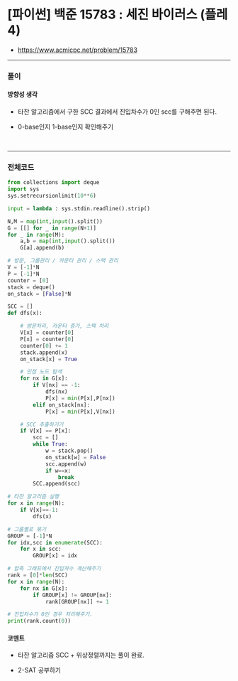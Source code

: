 # **\[파이썬\] 백준 15783 : 세진 바이러스 (플레4)**

- https://www.acmicpc.net/problem/15783
  <br>

---

### **풀이**

#### **방향성 생각**

- 타잔 알고리즘에서 구한 SCC 결과에서 진입차수가 0인 scc를 구해주면 된다.

- 0-base인지 1-base인지 확인해주기

<br>

---

### **전체코드**

```python
from collections import deque
import sys
sys.setrecursionlimit(10**6)

input = lambda : sys.stdin.readline().strip()

N,M = map(int,input().split())
G = [[] for _ in range(N+1)]
for _ in range(M):
    a,b = map(int,input().split())
    G[a].append(b)

# 방문, 그룹관리 / 카운터 관리 / 스택 관리
V = [-1]*N
P = [-1]*N
counter = [0]
stack = deque()
on_stack = [False]*N

SCC = []
def dfs(x):

    # 방문처리, 카운터 증가, 스택 처리
    V[x] = counter[0]
    P[x] = counter[0]
    counter[0] += 1
    stack.append(x)
    on_stack[x] = True

    # 인접 노드 탐색
    for nx in G[x]:
        if V[nx] == -1:
            dfs(nx)
            P[x] = min(P[x],P[nx])
        elif on_stack[nx]:
            P[x] = min(P[x],V[nx])

    # SCC 추출하기기
    if V[x] == P[x]:
        scc = []
        while True:
            w = stack.pop()
            on_stack[w] = False
            scc.append(w)
            if w==x:
                break
        SCC.append(scc)

# 타잔 알고리즘 실행
for x in range(N):
    if V[x]==-1:
        dfs(x)

# 그룹별로 묶기
GROUP = [-1]*N
for idx,scc in enumerate(SCC):
    for x in scc:
        GROUP[x] = idx

# 압축 그래프에서 진입차수 계산해주기
rank = [0]*len(SCC)
for x in range(N):
    for nx in G[x]:
        if GROUP[x] != GROUP[nx]:
            rank[GROUP[nx]] += 1

# 진입차수가 0인 경우 처리해주기.
print(rank.count(0))
```

#### **코멘트**

- 타잔 알고리즘 SCC + 위상정렬까지는 풀이 완료.

- 2-SAT 공부하기
